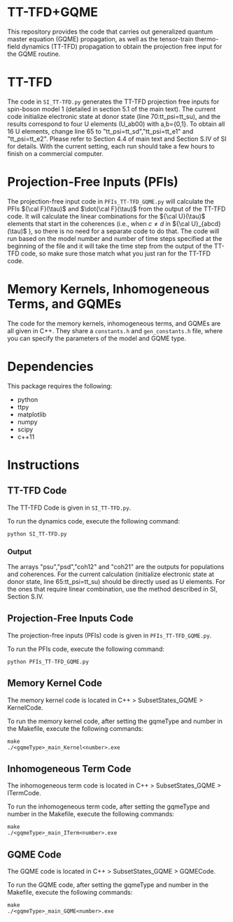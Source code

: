 # TT-TFD+GQME
This repository provides the code that carries out generalized quantum master equation (GQME) propagation, as well as the tensor-train thermo-field dynamics (TT-TFD) propagation to obtain the projection free input for the GQME routine. 

# TT-TFD
The code in `SI_TT-TFD.py` generates the TT-TFD projection free inputs for spin-boson model 1 (detailed in section 5.1 of the main text). The current code initialize electronic state at donor state (line 70:tt_psi=tt_su), and the results correspond to four U elements (U_ab00) with a,b={0,1}. To obtain all 16 U elements, change line 65 to "tt_psi=tt_sd","tt_psi=tt_e1" and "tt_psi=tt_e2". Please refer to Section 4.4 of main text and Section S.IV of SI for details. With the current setting, each run should take a few hours to finish on a commercial computer. 

# Projection-Free Inputs (PFIs)

The projection-free input code in `PFIs_TT-TFD_GQME.py` will calculate the PFIs ${\cal F}(\tau)$ and $\dot{\cal F}(\tau)$ from the output of the TT-TFD code. It will calculate the linear combinations for the ${\cal U}(\tau)$ elements that start in the coherences (i.e., when $c \neq d$ in ${\cal U}_{abcd}(\tau)$ ), so there is no need for a separate code to do that. The code will run based on the model number and number of time steps specified at the beginning of the file and it will take the time step from the output of the TT-TFD code, so make sure those match what you just ran for the TT-TFD code. 

# Memory Kernels, Inhomogeneous Terms, and GQMEs

The code for the memory kernels, inhomogeneous terms, and GQMEs are all given in C++. They share a `constants.h` and `gen_constants.h` file, where you can specify the parameters of the model and GQME type. 

# Dependencies
 
 This package requires the following:
 
 - python
 - ttpy
 - matplotlib
 - numpy
 - scipy
 - c++11


 # Instructions
 
 ## TT-TFD Code
 
 The TT-TFD Code is given in `SI_TT-TFD.py`.
 
 To run the dynamics code, execute the following command:
 
 ```
 python SI_TT-TFD.py
 ```
 
### Output
The arrays "psu","psd","coh12" and "coh21" are the outputs for populations and coherences. For the current calculation (initialize electronic state at donor state, line 65:tt_psi=tt_su) should be directly used as U elements. For the ones that require linear combination, use the method described in SI, Section S.IV. 
 
## Projection-Free Inputs Code

The projection-free inputs (PFIs) code is given in `PFIs_TT-TFD_GQME.py`.

 To run the PFIs code, execute the following command:
 
 ```
 python PFIs_TT-TFD_GQME.py
 ```
## Memory Kernel Code

The memory kernel code is located in C++ > SubsetStates_GQME > KernelCode.

 To run the memory kernel code, after setting the gqmeType and number in the Makefile, execute the following commands:
 
 ```
 make
 ./<gqmeType>_main_Kernel<number>.exe
 ```
 
 ## Inhomogeneous Term Code

The inhomogeneous term code is located in C++ > SubsetStates_GQME > ITermCode.
 
  To run the inhomogeneous term code, after setting the gqmeType and number in the Makefile, execute the following commands:
 
 ```
 make
 ./<gqmeType>_main_ITerm<number>.exe
 ```
 
 ## GQME Code

The GQME code is located in C++ > SubsetStates_GQME > GQMECode.
 
To run the GQME code, after setting the gqmeType and number in the Makefile, execute the following commands:
 
 ```
 make
 ./<gqmeType>_main_GQME<number>.exe
 ```


